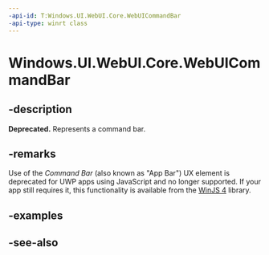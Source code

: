 ```yaml
---
-api-id: T:Windows.UI.WebUI.Core.WebUICommandBar
-api-type: winrt class
---
```


<!-- Class syntax.
public class WebUICommandBar : Windows.UI.WebUI.Core.IWebUICommandBar
-->

# Windows.UI.WebUI.Core.WebUICommandBar

## -description
**Deprecated.** Represents a command bar.

## -remarks
Use of the *Command Bar* (also known as "App Bar") UX element is deprecated for UWP apps using JavaScript and no longer supported.
If your app still requires it, this functionality is available from the [WinJS 4](http://try.buildwinjs.com/#get) library.

## -examples

## -see-also
